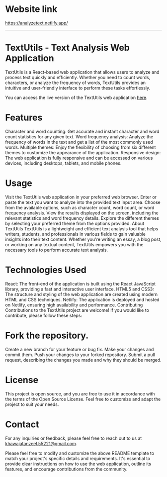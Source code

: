 # Website link
https://analyzetext.netlify.app/



--------------------------------------------------------------------------------------------------------------------------------------------------------
# TextUtils - Text Analysis Web Application
TextUtils is a React-based web application that allows users to analyze and process text quickly and efficiently. Whether you need to count words, characters, or analyze the frequency of words, TextUtils provides an intuitive and user-friendly interface to perform these tasks effortlessly.

You can access the live version of the TextUtils web application [here](https://analyzetext.netlify.app/).

# Features
Character and word counting: Get accurate and instant character and word count statistics for any given text.
Word frequency analysis: Analyze the frequency of words in the text and get a list of the most commonly used words.
Multiple themes: Enjoy the flexibility of choosing from six different themes to customize the appearance of the application.
Responsive design: The web application is fully responsive and can be accessed on various devices, including desktops, tablets, and mobile phones.
# Usage
Visit the TextUtils web application in your preferred web browser.
Enter or paste the text you want to analyze into the provided text input area.
Choose from the available options, such as character count, word count, or word frequency analysis.
View the results displayed on the screen, including the relevant statistics and word frequency details.
Explore the different themes by selecting your preferred theme from the options provided.
About TextUtils
TextUtils is a lightweight and efficient text analysis tool that helps writers, students, and professionals in various fields to gain valuable insights into their text content. Whether you're writing an essay, a blog post, or working on any textual content, TextUtils empowers you with the necessary tools to perform accurate text analysis.

# Technologies Used
React: The front-end of the application is built using the React JavaScript library, providing a fast and interactive user interface.
HTML5 and CSS3: The structure and styling of the web application are created using modern HTML and CSS techniques.
Netlify: The application is deployed and hosted on Netlify, ensuring high availability and performance.
Contributing
Contributions to the TextUtils project are welcome! If you would like to contribute, please follow these steps:

# Fork the repository.
Create a new branch for your feature or bug fix.
Make your changes and commit them.
Push your changes to your forked repository.
Submit a pull request, describing the changes you made and why they should be merged.
# License
This project is open source, and you are free to use it in accordance with the terms of the Open Source License. Feel free to customize and adapt the project to suit your needs.

# Contact
For any inquiries or feedback, please feel free to reach out to us at khawajatanzeel.55221@gmail.com.

Please feel free to modify and customize the above README template to match your project's specific details and requirements. It's essential to provide clear instructions on how to use the web application, outline its features, and encourage contributions from the community.
